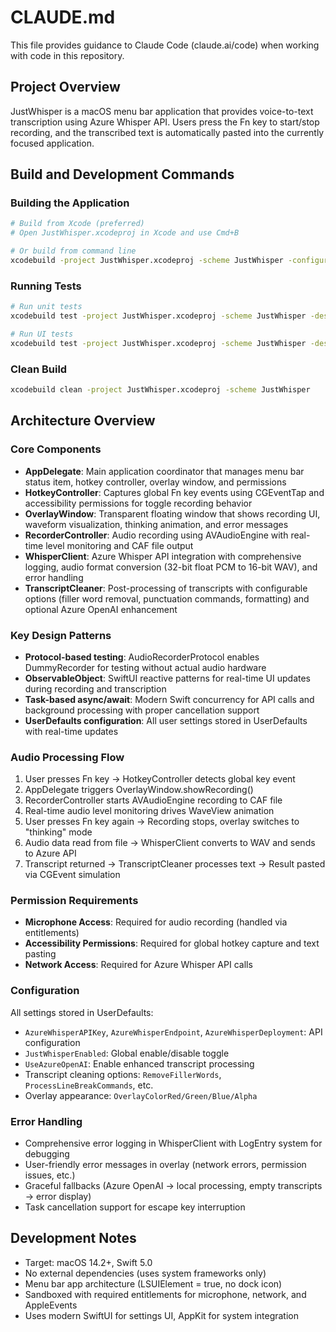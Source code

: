 # CLAUDE.md

This file provides guidance to Claude Code (claude.ai/code) when working with code in this repository.

## Project Overview

JustWhisper is a macOS menu bar application that provides voice-to-text transcription using Azure Whisper API. Users press the Fn key to start/stop recording, and the transcribed text is automatically pasted into the currently focused application.

## Build and Development Commands

### Building the Application
```bash
# Build from Xcode (preferred)
# Open JustWhisper.xcodeproj in Xcode and use Cmd+B

# Or build from command line
xcodebuild -project JustWhisper.xcodeproj -scheme JustWhisper -configuration Debug build
```

### Running Tests
```bash
# Run unit tests
xcodebuild test -project JustWhisper.xcodeproj -scheme JustWhisper -destination 'platform=macOS'

# Run UI tests
xcodebuild test -project JustWhisper.xcodeproj -scheme JustWhisper -destination 'platform=macOS' -only-testing:JustWhisperUITests
```

### Clean Build
```bash
xcodebuild clean -project JustWhisper.xcodeproj -scheme JustWhisper
```

## Architecture Overview

### Core Components

- **AppDelegate**: Main application coordinator that manages menu bar status item, hotkey controller, overlay window, and permissions
- **HotkeyController**: Captures global Fn key events using CGEventTap and accessibility permissions for toggle recording behavior
- **OverlayWindow**: Transparent floating window that shows recording UI, waveform visualization, thinking animation, and error messages
- **RecorderController**: Audio recording using AVAudioEngine with real-time level monitoring and CAF file output
- **WhisperClient**: Azure Whisper API integration with comprehensive logging, audio format conversion (32-bit float PCM to 16-bit WAV), and error handling
- **TranscriptCleaner**: Post-processing of transcripts with configurable options (filler word removal, punctuation commands, formatting) and optional Azure OpenAI enhancement

### Key Design Patterns

- **Protocol-based testing**: AudioRecorderProtocol enables DummyRecorder for testing without actual audio hardware
- **ObservableObject**: SwiftUI reactive patterns for real-time UI updates during recording and transcription
- **Task-based async/await**: Modern Swift concurrency for API calls and background processing with proper cancellation support
- **UserDefaults configuration**: All user settings stored in UserDefaults with real-time updates

### Audio Processing Flow

1. User presses Fn key → HotkeyController detects global key event
2. AppDelegate triggers OverlayWindow.showRecording()
3. RecorderController starts AVAudioEngine recording to CAF file
4. Real-time audio level monitoring drives WaveView animation
5. User presses Fn key again → Recording stops, overlay switches to "thinking" mode
6. Audio data read from file → WhisperClient converts to WAV and sends to Azure API
7. Transcript returned → TranscriptCleaner processes text → Result pasted via CGEvent simulation

### Permission Requirements

- **Microphone Access**: Required for audio recording (handled via entitlements)
- **Accessibility Permissions**: Required for global hotkey capture and text pasting
- **Network Access**: Required for Azure Whisper API calls

### Configuration

All settings stored in UserDefaults:
- `AzureWhisperAPIKey`, `AzureWhisperEndpoint`, `AzureWhisperDeployment`: API configuration
- `JustWhisperEnabled`: Global enable/disable toggle
- `UseAzureOpenAI`: Enable enhanced transcript processing
- Transcript cleaning options: `RemoveFillerWords`, `ProcessLineBreakCommands`, etc.
- Overlay appearance: `OverlayColorRed/Green/Blue/Alpha`

### Error Handling

- Comprehensive error logging in WhisperClient with LogEntry system for debugging
- User-friendly error messages in overlay (network errors, permission issues, etc.)
- Graceful fallbacks (Azure OpenAI → local processing, empty transcripts → error display)
- Task cancellation support for escape key interruption

## Development Notes

- Target: macOS 14.2+, Swift 5.0
- No external dependencies (uses system frameworks only)
- Menu bar app architecture (LSUIElement = true, no dock icon)
- Sandboxed with required entitlements for microphone, network, and AppleEvents
- Uses modern SwiftUI for settings UI, AppKit for system integration